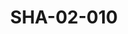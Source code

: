 ---
pid: SHA-02-010
title: SHA-02-010
language: ar
collection: شرحبيل احمد
original_label: 
rights: شرحبيل احمد
location_of_original: شرحبيل احمد
photographer_or_studio: 
scanned_from: photograph 12.2 by 16.4
_date: '1962'
location: اثيوبيا، مصوع
description: 'البعثة المفية '
additional_notes: 
permission_display: 'yes'
on_server: 'yes'
on_website: 'yes'
permalink: "/archive/ar/sha-02-010.html"
layout: photo-page
---